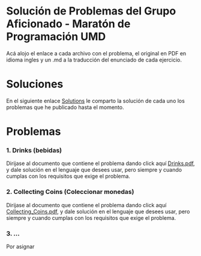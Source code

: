 # Solución de Problemas del Grupo Aficionado - Maratón de Programación UMD

Acá alojo el enlace a cada archivo con el problema, el original en PDF en idioma ingles y un .md a la traducción del enunciado de cada ejercicio.

# Soluciones
En el siguiente enlace [Solutions](https://github.com/josuerom/maraton-de-programacion-UMD/tree/main/src/interfaz) le comparto la solución de cada uno los problemas que he publicado hasta el momento.

# Problemas
### 1. Drinks (bebidas)
Dirijase al documento que contiene el problema dando click aquí [Drinks.pdf](https://github.com/josuerom/maraton-de-programacion-UMD/blob/main/problems/Drinks.pdf), y dale solución en el lenguaje que desees usar, pero siempre y cuando cumplas con los requisitos que exige el problema.


### 2. Collecting Coins (Coleccionar monedas)
Dirijase al documento que contiene el problema dando click aquí [Collecting_Coins.pdf](https://github.com/josuerom/maraton-de-programacion-UMD/blob/main/problems/Collecting_Coins.pdf), y dale solución en el lenguaje que desees usar, pero siempre y cuando cumplas con los requisitos que exige el problema.

### 3. ...
Por asignar
